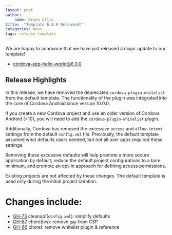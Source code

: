 ```yaml
---
layout: post
author:
    name: Bryan Ellis
title:  "Template 6.0.0 Released!"
categories: news
tags: release template
---
```


We are happy to announce that we have just released a major update to our template!

* [cordova-app-hello-world@6.0.0](https://www.npmjs.com/package/cordova-app-hello-world)

## Release Highlights

In this release, we have removed the deprecated `cordova-plugin-whitelist` from the default template. The functionality of the plugin was integrated into the core of Cordova Android since version 10.0.0.

If you create a new Cordova project and use an older version of Cordova Android (<10), you will need to add the `cordova-plugin-whitelist` plugin.

Additionally, Cordova has removed the excessive `access` and `allow-intent` settings from the default `config.xml` file. Previously, the default template assumed what defaults users needed, but not all user apps required these settings.

Removing these excessive defaults will help promote a more secure application by default, reduce the default project configurations to a bare minimum, and promote an opt-in approach for defining access permissions.

Existing projects are not affected by these changes. The default template is used only during the initial project creation.

<!--more-->
# Changes include:

* [GH-73](https://github.com/apache/cordova-app-hello-world/pull/73) cleanup!(`config.xml`): simplify defaults
* [GH-67](https://github.com/apache/cordova-app-hello-world/pull/67) chore(ios): remove `gap` from CSP
* [GH-66](https://github.com/apache/cordova-app-hello-world/pull/66) chore!: remove whitelist plugin & reference
